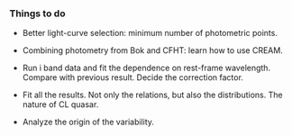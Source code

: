 ### Things to do

- Better light-curve selection: minimum number of photometric points.

- Combining photometry from Bok and CFHT: learn how to use CREAM.

- Run i band data and fit the dependence on rest-frame wavelength. Compare with previous result. Decide the correction factor.

- Fit all the results. Not only the relations, but also the distributions. The nature of CL quasar.

- Analyze the origin of the variability.
